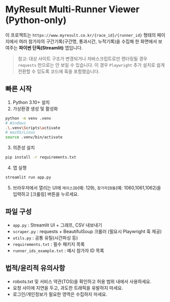 # MyResult Multi-Runner Viewer (Python-only)

이 프로젝트는 `https://www.myresult.co.kr/{race_id}/{runner_id}` 형태의 페이지에서
여러 참가자의 구간기록(구간명, 통과시간, 누적기록)을 수집해 한 화면에서 보여주는 **파이썬 단독(Streamlit)** 앱입니다.

> 참고: 대상 사이트 구조가 변경되거나 자바스크립트로만 렌더링될 경우 `requests` 만으로는 안 보일 수 있습니다.
> 이 경우 `Playwright` 추가 설치로 쉽게 전환할 수 있도록 코드에 훅을 포함했습니다.

## 빠른 시작

1) Python 3.10+ 설치
2) 가상환경 생성 및 활성화
```bash
python -m venv .venv
# Windows
.\.venv\Scripts\activate
# macOS/Linux
source .venv/bin/activate
```
3) 의존성 설치
```bash
pip install -r requirements.txt
```
4) 앱 실행
```bash
streamlit run app.py
```
5) 브라우저에서 열리는 UI에 `레이스ID`(예: 129), `참가자ID들`(예: 1060,1061,1062)을 입력하고 [크롤링] 버튼을 누르세요.

## 파일 구성
- `app.py` : Streamlit UI + 그래프, CSV 내보내기
- `scraper.py` : requests + BeautifulSoup 크롤러 (필요시 Playwright 훅 제공)
- `utils.py` : 공통 유틸(시간파싱 등)
- `requirements.txt` : 필수 패키지 목록
- `runner_ids_example.txt` : 예시 참가자 ID 목록

## 법적/윤리적 유의사항
- robots.txt 및 서비스 약관(TOS)을 확인하고 허용 범위 내에서 사용하세요.
- 요청 사이에 지연을 두고, 과도한 트래픽을 유발하지 마세요.
- 로그인/개인정보가 필요한 영역은 수집하지 마세요.

